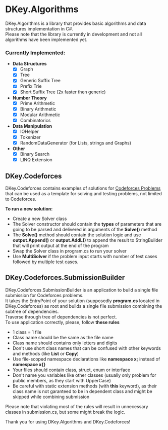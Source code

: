 # DKey.Algorithms
DKey.Algorithms is a library that provides basic algorithms and data structures implementation in C#.  
Please note that the library is currently in development and not all algorithms have been implemented yet.

### Currently Implemented:
 - **Data Structures**
   - [x] Graph
   - [x] Tree
   - [x] Generic Suffix Tree
   - [x] Prefix Trie
   - [x] Short Suffix Tree (2x faster then generic)
 - **Number Theory**
   - [x] Prime Arithmetic
   - [x] Binary Arithmetic
   - [x] Modular Arithmetic
   - [x] Combinatorics
- **Data Manipulation**
   - [x] IOHelper
   - [x] Tokenizer
   - [x] RandomDataGenerator (for Lists, strings and Graphs)
- **Other**
   - [x] Binary Search
   - [x] LINQ Extension

## DKey.Codeforces
DKey.Codeforces contains examples of solutions for [Codeforces Problems](http://codeforces.com/) that can be used as a template for solving and testing problems, not limited to Codeforces.

**To run a new solution:**
 - Create a new Solver class
 - The Solver constructor should contain the **types** of parameters that are going to be parsed and delivered in arguments of the **Solve()** method
 - The **Solve()** method should contain the solution logic and use **output.Append()** or **output.AddL()** to append the result to StringBuilder that will print output at the end of the program
 - Swap the Solver class in program.cs to run your solver
 - Use **MultiSolver** if the problem input starts with number of test cases followed by multiple test cases.

## DKey.Codeforces.SubmissionBuilder
DKey.Codeforces.SubmissionBuilder is an application to build a single file submission for Codeforces problems.  
It takes the EntryPoint of your solution (supposedly **program.cs** located in DKey.Codeforces) as root and builds a single file submission combining the subtree of dependencies.  
Traverse through tree of dependencies is not perfect.  
To use application correctly, please, follow **these rules**
- 1 class = 1 file
- Class name should be the same as the file name
- Class name should contains only letters and digits
- Don't use short class names that can be confused with other keywords and methods (like **List** or **Copy**)
- Use file-scoped namespace declarations like **namespace x;** instead of **namespace x{}**
- Your files should contain class, struct, enum or interface
- Don't name you variables like other classes (usually only problem for public members, as they start with UpperCase)  
- Be careful with static extension methods (with **this** keyword), as their class name is not garanteed to be in dependent class and might be skipped while combining submission 

Please note that violating most of the rules will result in unnecessary classes in submission.cs, but some might break the logic.

Thank you for using DKey.Algorithms and DKey.Codeforces!